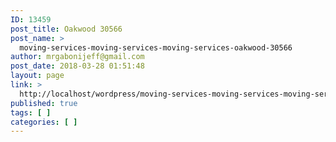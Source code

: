 ```yaml
---
ID: 13459
post_title: Oakwood 30566
post_name: >
  moving-services-moving-services-moving-services-oakwood-30566
author: mrgabonijeff@gmail.com
post_date: 2018-03-28 01:51:48
layout: page
link: >
  http://localhost/wordpress/moving-services-moving-services-moving-services-oakwood-30566/
published: true
tags: [ ]
categories: [ ]
---
```

